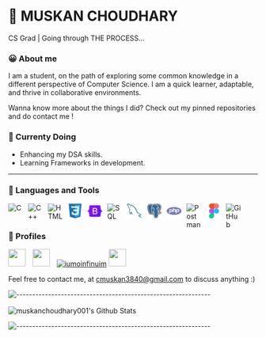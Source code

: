 # 👋 MUSKAN CHOUDHARY

CS Grad | Going through THE PROCESS...

### 😀 About me

I am a student, on the path of exploring some common knowledge in a different perspective of Computer Science. I am a quick learner, adaptable, and thrive in collaborative environments.

Wanna know more about the things I did? Check out my pinned repositories and do contact me !

### 🤔 Currenty Doing

- Enhancing my DSA skills.
- Learning Frameworks in development.

---

### 🧰 Languages and Tools

<img align="left" alt="C" width="30px" style="padding-right:10px;" src="https://raw.githubusercontent.com/simple-icons/simple-icons/4779d7f93be120b9d22bd6896fe444a492015a55/icons/c.svg"/>
<img align="left" alt="C++" width="30px" style="padding-right:10px;" src="https://cdn.jsdelivr.net/gh/devicons/devicon/icons/cplusplus/cplusplus-line.svg"/>
<img align="left" alt="HTML" width="30px" style="padding-right:10px;" src="https://cdn.jsdelivr.net/gh/devicons/devicon/icons/html5/html5-plain.svg" />
<img align="left" alt="CSS" width="30px" style="padding-right:10px;" src="https://raw.githubusercontent.com/devicons/devicon/55609aa5bd817ff167afce0d965585c92040787a/icons/css3/css3-original.svg" />
<img align="left" alt="Bootstrap" width="30px" style="padding-right:10px;" src="https://raw.githubusercontent.com/devicons/devicon/55609aa5bd817ff167afce0d965585c92040787a/icons/bootstrap/bootstrap-original.svg" />
<img align="left" alt="SQL" width="30px" style="padding-right:10px;" src="https://www.svgrepo.com/svg/374093/sql" />
<img align="left" alt="MYSQL" width="30px" style="padding-right:10px;" src="https://raw.githubusercontent.com/devicons/devicon/55609aa5bd817ff167afce0d965585c92040787a/icons/mysql/mysql-original.svg" />
<img align="left" alt="PostgreSQL" width="30px" style="padding-right:10px;" src="https://raw.githubusercontent.com/devicons/devicon/55609aa5bd817ff167afce0d965585c92040787a/icons/postgresql/postgresql-original.svg" />
<img align="left" alt="PHP" width="30px" style="padding-right:10px;" src="https://raw.githubusercontent.com/devicons/devicon/55609aa5bd817ff167afce0d965585c92040787a/icons/php/php-plain.svg" />
<img align="left" alt="Postman" width="30px" style="padding-right:10px;" src="https://www.svgrepo.com/svg/354202/postman-icon" />
<img align="left" alt="Figma" width="30px" style="padding-right:10px;" src="https://raw.githubusercontent.com/devicons/devicon/55609aa5bd817ff167afce0d965585c92040787a/icons/figma/figma-original.svg" />
<img align="left" alt="GitHub" width="30px" style="padding-right:10px;" src="https://cdn.jsdelivr.net/gh/devicons/devicon/icons/github/github-original.svg" />



<br />

#

### 📌 Profiles 

<!-- <a style="padding-right:10px;" href="https://dev.to/iumoinfinium" target="_blank"><img src="https://cdn-icons-png.flaticon.com/128/5969/5969023.png" width=35px height=35px></a> -->
<!-- <a style="padding-right:10px;" href="https://instagram.com/iumo_yash" target="_blank"><img src="https://cdn-icons-png.flaticon.com/512/2111/2111463.png" width=35px height=35px></a> -->
<a style="padding-right:10px;" href=" https://twitter.com/BhalothiaMuskan" target="_blank"><img src="https://cdn-icons-png.flaticon.com/512/733/733579.png" width=35px height=35px></a>
<a style="padding-right:10px;" href="https://www.linkedin.com/in/muskan-choudhary-789759175/" target="_blank"><img src="https://cdn-icons-png.flaticon.com/512/174/174857.png" width=35px height=35px></a>
<a href="https://www.codechef.com/users/muskan003" target="_blank"><img src="https://upload.vectorlogo.zone/logos/codechef/images/c0290608-3c6b-406c-90ef-86e9200f383a.svg" alt="iumoinfinuim" width=35px height=35px ></a>
<a href="https://www.hackerrank.com/profile/cmuskan3840" target="_blank"><img src="https://www.svgrepo.com/svg/330599/hackerrank" width=35px height=35px></a>

Feel free to contact me, at [cmuskan3840@gmail.com](mailto:cmuskan3840@gmail.com@gmail.com) to discuss anything :)

![-------------------------------------------------------------](https://raw.githubusercontent.com/andreasbm/readme/master/assets/lines/rainbow.png)

<img align="center" alt="muskanchoudhary001's  Github Stats" src="https://github-readme-stats-git-masterrstaa-rickstaa.vercel.app/api?username=muskanchoudhary001&show_icons=true&theme=radical&hide_border=true&count_private=true" />

![-------------------------------------------------------------](https://raw.githubusercontent.com/andreasbm/readme/master/assets/lines/rainbow.png)

<!-- ![](https://komarev.com/ghpvc/?username=iumoinfinium) -->
